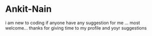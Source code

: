 # Ankit-Nain
i am new to coding if anyone have any suggestion for me ... most welcome... thanks for giving time to my profile  and yoyr suggestions 
